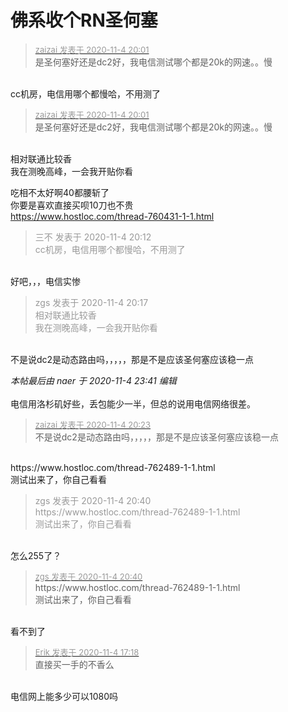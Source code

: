 # 佛系收个RN圣何塞


<div class="quote"><blockquote><font size="2"><a href="https://www.hostloc.com/forum.php?mod=redirect&amp;goto=findpost&amp;pid=9403299&amp;ptid=762418" target="_blank"><font color="#999999">zaizai 发表于 2020-11-4 20:01</font></a></font><br />
是圣何塞好还是dc2好，我电信测试哪个都是20k的网速。。慢</blockquote></div><br />
cc机房，电信用哪个都慢哈，不用测了

<div class="quote"><blockquote><font size="2"><a href="https://www.hostloc.com/forum.php?mod=redirect&amp;goto=findpost&amp;pid=9403299&amp;ptid=762418" target="_blank"><font color="#999999">zaizai 发表于 2020-11-4 20:01</font></a></font><br />
是圣何塞好还是dc2好，我电信测试哪个都是20k的网速。。慢</blockquote></div><br />
相对联通比较香<br />
我在测晚高峰，一会我开贴你看

吃相不太好啊40都腰斩了<br />
你要是喜欢直接买呗10刀也不贵<br />
<a href="https://www.hostloc.com/thread-760431-1-1.html" target="_blank">https://www.hostloc.com/thread-760431-1-1.html</a><img id="aimg_M5dsr" onclick="zoom(this, this.src, 0, 0, 0)" class="zoom" src="https://cdn.jsdelivr.net/gh/hishis/forum-master/public/images/patch.gif" onmouseover="img_onmouseoverfunc(this)" onload="thumbImg(this)" border="0" alt="" />

<div class="quote"><blockquote><font color="#999999">三不 发表于 2020-11-4 20:12</font><br />
<font color="#999999">cc机房，电信用哪个都慢哈，不用测了</font></blockquote></div><br />
好吧，，，电信实惨

<div class="quote"><blockquote><font color="#999999">zgs 发表于 2020-11-4 20:17</font><br />
<font color="#999999">相对联通比较香<br />
我在测晚高峰，一会我开贴你看</font></blockquote></div><br />
不是说dc2是动态路由吗，，，，，那是不是应该圣何塞应该稳一点

<i class="pstatus"> 本帖最后由 naer 于 2020-11-4 23:41 编辑 </i><br />
<br />
电信用洛杉矶好些，丢包能少一半，但总的说用电信网络很差。

<div class="quote"><blockquote><font size="2"><a href="https://www.hostloc.com/forum.php?mod=redirect&amp;goto=findpost&amp;pid=9403373&amp;ptid=762418" target="_blank"><font color="#999999">zaizai 发表于 2020-11-4 20:23</font></a></font><br />
不是说dc2是动态路由吗，，，，，那是不是应该圣何塞应该稳一点</blockquote></div><br />
https://www.hostloc.com/thread-762489-1-1.html<br />
测试出来了，你自己看看

<div class="quote"><blockquote><font color="#999999">zgs 发表于 2020-11-4 20:40</font><br />
<font color="#999999">https://www.hostloc.com/thread-762489-1-1.html<br />
测试出来了，你自己看看</font></blockquote></div><br />
怎么255了？

<div class="quote"><blockquote><font size="2"><a href="https://www.hostloc.com/forum.php?mod=redirect&amp;goto=findpost&amp;pid=9403456&amp;ptid=762418" target="_blank"><font color="#999999">zgs 发表于 2020-11-4 20:40</font></a></font><br />
https://www.hostloc.com/thread-762489-1-1.html<br />
测试出来了，你自己看看</blockquote></div><br />
看不到了<img src="static/image/smiley/default/lol.gif" smilieid="12" border="0" alt="" />

<div class="quote"><blockquote><font size="2"><a href="https://www.hostloc.com/forum.php?mod=redirect&amp;goto=findpost&amp;pid=9402618&amp;ptid=762418" target="_blank"><font color="#999999">Erik 发表于 2020-11-4 17:18</font></a></font><br />
直接买一手的不香么</blockquote></div><br />
电信网上能多少可以1080吗
